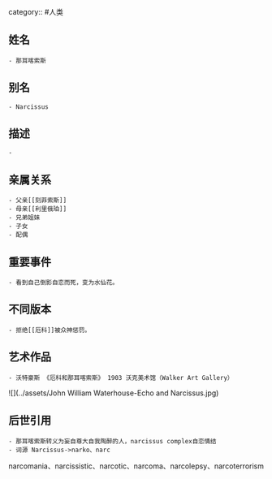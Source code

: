 category:: #人类
## 姓名
	- 那耳喀索斯
## 别名
	- Narcissus
## 描述
	-
## 亲属关系
	- 父亲[[刻菲索斯]]
	- 母亲[[利里俄珀]]
	- 兄弟姐妹
	- 子女
	- 配偶
## 重要事件
	- 看到自己倒影自恋而死，变为水仙花。
## 不同版本
	- 拒绝[[厄科]]被众神惩罚。
## 艺术作品
	- 沃特豪斯 《厄科和那耳喀索斯》 1903 沃克美术馆（Walker Art Gallery）
 ![](../assets/John William Waterhouse-Echo and Narcissus.jpg)
## 后世引用
	- 那耳喀索斯转义为妄自尊大自我陶醉的人，narcissus complex自恋情结
	- 词源 Narcissus->narko、narc
narcomania、narcissistic、narcotic、narcoma、narcolepsy、narcoterrorism
